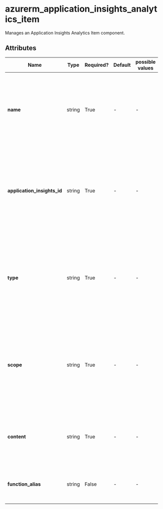 # azurerm_application_insights_analytics_item

Manages an Application Insights Analytics Item component.

## Attributes

| Name | Type | Required? | Default  | possible values | Description |
| ---- | ---- | --------- | -------- | ----------- | ----------- |
| **name** | string | True | -  |  -  | Specifies the name of the Application Insights Analytics Item. Changing this forces a new resource to be created. | 
| **application_insights_id** | string | True | -  |  -  | The ID of the Application Insights component on which the Analytics Item exists. Changing this forces a new resource to be created. | 
| **type** | string | True | -  |  -  | The type of Analytics Item to create. Can be one of `query`, `function`, `folder`, `recent`. Changing this forces a new resource to be created. | 
| **scope** | string | True | -  |  -  | The scope for the Analytics Item. Can be `shared` or `user`. Changing this forces a new resource to be created. Must be `shared` for functions. | 
| **content** | string | True | -  |  -  | The content for the Analytics Item, for example the query text if `type` is `query`. | 
| **function_alias** | string | False | -  |  -  | The alias to use for the function. Required when `type` is `function`. | 

